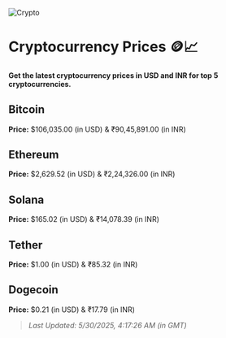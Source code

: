 
![Crypto](https://www.techguide.com.au/wp-content/uploads/2020/11/crypto3.jpeg)

# Cryptocurrency Prices 🪙📈

#### Get the latest cryptocurrency prices in USD and INR for top 5 cryptocurrencies.

## Bitcoin

**Price:** $106,035.00 (in USD) & ₹90,45,891.00 (in INR)

## Ethereum

**Price:** $2,629.52 (in USD) & ₹2,24,326.00 (in INR)

## Solana

**Price:** $165.02 (in USD) & ₹14,078.39 (in INR)

## Tether

**Price:** $1.00 (in USD) & ₹85.32 (in INR)

## Dogecoin

**Price:** $0.21 (in USD) & ₹17.79 (in INR)

> _Last Updated: 5/30/2025, 4:17:26 AM (in GMT)_
